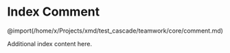 # Index Comment

@import(/home/x/Projects/xmd/test_cascade/teamwork/core/comment.md)

Additional index content here.